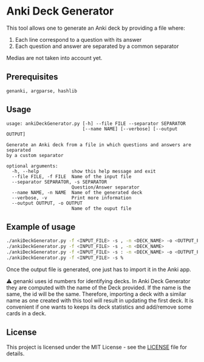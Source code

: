 # Anki Deck Generator

This tool allows one to generate an Anki deck by providing a file where:
1. Each line correspond to a question with its answer
2. Each question and answer are separated by a common separator

Medias are not taken into account yet.

## Prerequisites

```
genanki, argparse, hashlib 
```

## Usage

```
usage: ankiDeckGenerator.py [-h] --file FILE --separator SEPARATOR
                            [--name NAME] [--verbose] [--output OUTPUT]

Generate an Anki deck from a file in which questions and answers are separated
by a custom separator

optional arguments:
  -h, --help            show this help message and exit
  --file FILE, -f FILE  Name of the input file
  --separator SEPARATOR, -s SEPARATOR
                        Question/Answer separator
  --name NAME, -n NAME  Name of the generated deck
  --verbose, -v         Print more information
  --output OUTPUT, -o OUTPUT
                        Name of the ouput file
```

## Example of usage

```bash
./ankiDeckGenerator.py -f <INPUT_FILE> -s , -n <DECK_NAME> -o <OUTPUT_FILE>
./ankiDeckGenerator.py -f <INPUT_FILE> -s , -n <DECK_NAME>
./ankiDeckGenerator.py -f <INPUT_FILE> -s : -n <DECK_NAME> -o <OUTPUT_FILE> -v
./ankiDeckGenerator.py -f <INPUT_FILE> -s %
```

Once the output file is generated, one just has to import it in the Anki app.


:warning: genanki uses id numbers for identifying decks.
In Anki Deck Generator they are computed with the name of the Deck provided.
If the name is the same, the id will be the same.
Therefore, importing a deck with a similar name as one created with this tool will result in
updating the first deck.
It is convenient if one wants to keeps its deck statistics and add/remove some cards in a deck.

## License

This project is licensed under the MIT License - see the [LICENSE](LICENSE) file for details.
